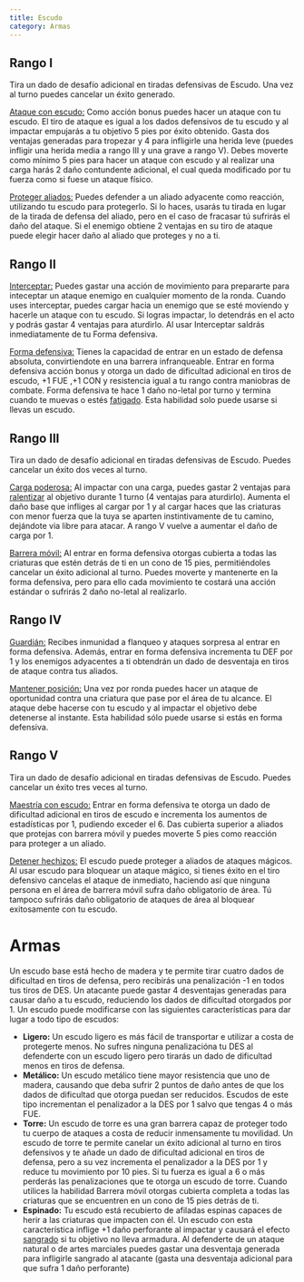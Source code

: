 ```yaml
---
title: Escudo
category: Armas
---
```


## Rango I

Tira un dado de desafío adicional en tiradas defensivas de Escudo. Una vez al turno puedes cancelar un éxito generado.

<u>Ataque con escudo:</u> Como acción bonus puedes hacer un ataque con tu escudo. El tiro de ataque es igual a los dados defensivos de tu escudo y al impactar empujarás a tu objetivo 5 pies por éxito obtenido. Gasta dos ventajas generadas para tropezar y 4 para infligirle una herida leve (puedes infligir una herida media a rango III y una grave a rango V). Debes moverte como mínimo 5 pies para hacer un ataque con escudo y al realizar una carga harás 2 daño contundente adicional, el cual queda modificado por tu fuerza como si fuese un ataque físico. 

<u>Proteger aliados:</u> Puedes defender a un aliado adyacente como reacción, utilizando tu escudo para protegerlo. Si lo haces, usarás tu tirada en lugar de la tirada de defensa del aliado, pero en el caso de fracasar tú sufrirás el daño del ataque. Si el enemigo obtiene 2 ventajas en su tiro de ataque puede elegir hacer daño al aliado que proteges y no a ti.

## Rango II

<u>Interceptar:</u> Puedes gastar una acción de movimiento para prepararte para inteceptar un ataque enemigo en cualquier momento de la ronda. Cuando uses interceptar, puedes cargar hacia un enemigo que se esté moviendo y hacerle un ataque con tu escudo. Si logras impactar, lo detendrás en el acto y podrás gastar 4 ventajas para aturdirlo. Al usar Interceptar saldrás inmediatamente de tu Forma defensiva.

<u>Forma defensiva:</u> Tienes la capacidad de entrar en un estado de defensa absoluta, convirtiendote en una barrera infranqueable. Entrar en forma defensiva acción bonus y otorga un dado de dificultad adicional en tiros de escudo, +1 FUE ,+1 CON y resistencia igual a tu rango contra maniobras de combate. Forma defensiva te hace 1 daño no-letal por turno y termina cuando te muevas o estés [fatigado](https://raldamain.com/rules/Reglas%20principales/Efectos%20de%20estado.html#fatigada). Esta habilidad solo puede usarse si llevas un escudo.

## Rango III 

Tira un dado de desafío adicional en tiradas defensivas de Escudo. Puedes cancelar un éxito dos veces al turno.

<u>Carga poderosa:</u> Al impactar con una carga, puedes gastar 2 ventajas para [ralentizar](https://raldamain.com/rules/Reglas%20principales/Efectos%20de%20estado.html#ralentizada) al objetivo durante 1 turno (4 ventajas para aturdirlo). Aumenta el daño base que infliges al cargar por 1 y al cargar haces que las criaturas con menor fuerza que la tuya se aparten instintivamente de tu camino, dejándote via libre para atacar. A rango V vuelve a aumentar el daño de carga por 1.

<u>Barrera móvil:</u> Al entrar en forma defensiva otorgas cubierta a todas las criaturas que estén detrás de ti en un cono de 15 pies, permitiéndoles cancelar un éxito adicional al turno. Puedes moverte y mantenerte en la forma defensiva, pero para ello cada movimiento te costará una acción estándar o sufrirás 2 daño no-letal al realizarlo.

## Rango IV

<u>Guardián:</u> Recibes inmunidad a flanqueo y ataques sorpresa al entrar en forma defensiva. Además, entrar en forma defensiva incrementa tu DEF por 1 y los enemigos adyacentes a ti obtendrán un dado de desventaja en tiros de ataque contra tus aliados.

<u>Mantener posición:</u> Una vez por ronda puedes hacer un ataque de oportunidad contra una criatura que pase por el área de tu alcance. El ataque debe hacerse con tu escudo y al impactar el objetivo debe detenerse al instante. Esta habilidad sólo puede usarse si estás en forma defensiva.

## Rango V

Tira un dado de desafío adicional en tiradas defensivas de Escudo. Puedes cancelar un éxito tres veces al turno.

<u>Maestría con escudo:</u> Entrar en forma defensiva te otorga un dado de dificultad adicional en tiros de escudo e incrementa los aumentos de estadísticas por 1, pudiendo exceder el 6. Das cubierta superior a aliados que protejas con barrera móvil y puedes moverte 5 pies como reacción para proteger a un aliado.

<u>Detener hechizos:</u> El escudo puede proteger a aliados de ataques mágicos. Al usar escudo para bloquear un ataque mágico, si tienes éxito en el tiro defensivo cancelas el ataque de inmediato, haciendo así que  ninguna persona en el área de barrera móvil sufra daño obligatorio de área. Tú tampoco sufrirás daño obligatorio de ataques de área al bloquear exitosamente con tu escudo.

# Armas

Un escudo base está hecho de madera y te permite tirar cuatro dados de dificultad en tiros de defensa, pero recibirás una penalización -1 en todos tus tiros de DES. Un atacante puede gastar 4 desventajas generadas para causar daño a tu escudo, reduciendo los dados de dificultad otorgados por 1. Un escudo puede modificarse con las siguientes características para dar lugar a todo tipo de escudos:

- **Ligero:** Un escudo ligero es más fácil de transportar e utilizar a costa de protegerte menos. No sufres ninguna penalizacióna tu DES al defenderte con un escudo ligero pero tirarás un dado de dificultad menos en tiros de defensa.
- **Metálico:** Un escudo metálico tiene mayor resistencia que uno de madera, causando que deba sufrir 2 puntos de daño antes de que los dados de dificultad que otorga puedan ser reducidos. Escudos de este tipo incrementan el penalizador a la DES por 1 salvo que tengas 4 o más FUE.
- **Torre:** Un escudo de torre es una gran barrera capaz de proteger todo tu cuerpo de ataques a costa de reducir inmensamente tu movilidad. Un escudo de torre te permite canelar un éxito adicional al turno en tiros defensivos y te añade un dado de dificultad adicional en tiros de defensa, pero a su vez incrementa el penalizador a la DES por 1 y reduce tu movimiento por 10 pies. Si tu fuerza es igual a 6 o más perderás las penalizaciones que te otorga un escudo de torre. Cuando utilices la habilidad Barrera móvil otorgas cubierta completa a todas las criaturas que se encuentren en un cono de 15 pies detrás de ti.
- **Espinado:** Tu escudo está recubierto de afiladas espinas capaces de herir a las criaturas que impacten con él. Un escudo con esta característica inflige +1 daño perforante al impactar y causará el efecto [sangrado](https://raldamain.com/rules/Reglas%20principales/Efectos%20de%20estado.html#sangrado) si tu objetivo no lleva armadura. Al defenderte de un ataque natural o de artes marciales puedes gastar una desventaja generada para infligirle sangrado al atacante (gasta una desventaja adicional para que sufra 1 daño perforante)





















 

